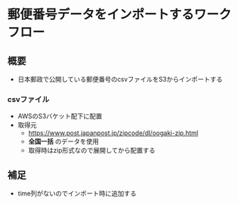 # 郵便番号データをインポートするワークフロー

## 概要
* 日本郵政で公開している郵便番号のcsvファイルをS3からインポートする

### csvファイル
* AWSのS3バケット配下に配置
* 取得元
  * https://www.post.japanpost.jp/zipcode/dl/oogaki-zip.html
  * __全国一括__ のデータを使用
  * 取得時はzip形式なので展開してから配置する

## 補足
* time列がないのでインポート時に追加する
